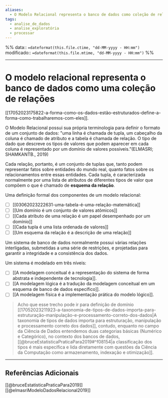 ```yaml
---
aliases:
  - O Modelo Relacional representa o banco de dados como coleção de relações
tags:
  - analise_de_dados
  - analise_exploratória
  - processar
---
```

%%
data:: `=dateformat(this.file.ctime, "dd-MM-yyyy - HH:mm")`
modificado:: `=dateformat(this.file.mtime, "dd-MM-yyyy - HH:mm")`
%%

---
# O modelo relacional representa o banco de dados como uma coleção de relações

[[17052023175822-a-forma-como-os-dados-estão-estruturados-define-a-forma-como-trabalharemos-com-eles]]. 

O Modelo Relacional possui sua própria terminologia para definir o formato de um conjunto de dados: "uma linha é chamada de tupla, um cabeçalho da coluna é chamado de atributo e a tabela é chamada de relação. O tipo de dado que descreve os tipos de valores que podem aparecer em cada coluna é representado por um domínio de valores possíveis.”(ELMASRI; SHAMKANTB., 2019) 

Cada relação, portanto, é um conjunto de tuplas que, tanto podem representar fatos sobre entidades do mundo real, quanto fatos sobre os relacionamentos entre essas entidades. Cada tupla, é caracterizada normalmente por uma lista de atributos de diferentes tipos de valor que compõem o que é chamado de **esquema da relação**.  

Uma definição formal dos componentes de um modelo relacional:

- [ ] [[03062023222631-uma-tabela-é-uma-relação-matemática]]
- [ ] [[Um domínio é um conjunto de valores atômicos]]
- [ ] [[Cada atributo de uma relação é um papel desempenhado por um domínio]]
- [ ] [[Cada tupla é uma lista ordenada de valores]]
- [ ] [[Um esquema da relação é a descrição de uma relação]]

Um sistema de banco de dados normalmente possui várias relações interligadas, submetidas a uma série de restrições, e projetadas para garantir a integridade e a consistência dos dados. 

Um sistema é modelado em três níveis:
- [ ] [[A modelagem conceitual é a representação do sistema de forma abstrata e independente de tecnologia]].
- [ ] [[A modelagem lógica é a tradução da modelagem conceitual em um esquema de banco de dados específico]].
- [ ] [[A modelagem física é a implementação prática do modelo lógico]].

> Acho que esse trecho pode ir para definição de domínio
	[[17052023211923-a-taxonomia-de-tipos-de-dados-importa-para-estruturação-manipulação-e-processamento-correto-dos-dados|A taxonomia de tipos de dados importa para estruturação, manipulação e processamento correto dos dados]], contudo, enquanto no campo da Ciência de Dados entendemos duas categorias básicas (Numérico e Categórico), no contexto dos bancos de dados, [[@bruceEstatisticaPraticaPara2019#^f08154|a classificação dos tipos é mais específica e lida diretamente com questões da Ciência da Computação como armazenamento, indexação e otimização]].     
	
----
## Referências Adicionais

[[@bruceEstatisticaPraticaPara2019]]
[[@elmasriModeloDadosRelacional2019]]